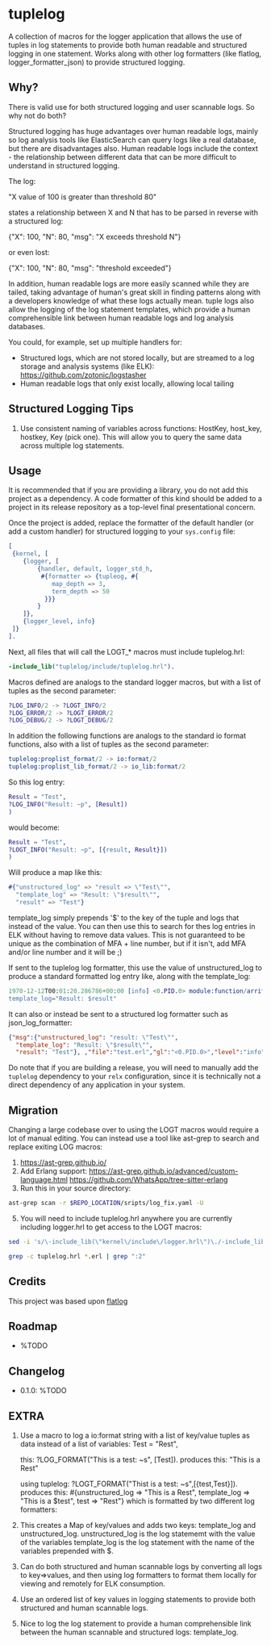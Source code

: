 tuplelog
=====

A collection of macros for the logger application that allows the use of tuples in log statements to provide both human readable and structured logging in one statement.  Works along with other log formatters (like flatlog, logger_formatter_json) to provide structured logging.

Why?
----
There is valid use for both structured logging and user scannable logs.
So why not do both?

Structured logging has huge advantages over human readable logs, mainly so log analysis tools like
ElasticSearch can query logs like a real database, but there are disadvantages also.
Human readable logs include the context - the relationship between different data that can be
more difficult to understand in structured logging.  

The log:

"X value of 100 is greater than threshold 80" 

states a relationship between X and N that has to be parsed in reverse with a structured log:

{"X": 100, "N": 80, "msg": "X exceeds threshold N"} 

or even lost:

{"X": 100, "N": 80, "msg": "threshold exceeded"}

In addition, human readable logs are more easily scanned while they are
tailed, taking advantage of human's great skill in finding patterns along with a developers
knowledge of what these logs actually mean.  tuple logs also allow the logging of the log statement templates, which provide a human comprehensible link between human readable logs and log analysis databases.

You could, for example, set up multiple handlers for:

- Structured logs, which are not stored locally, but are streamed to a log storage and analysis systems (like ELK): https://github.com/zotonic/logstasher
- Human readable logs that only exist locally, allowing local tailing

Structured Logging Tips
----
1) Use consistent naming of variables across functions: HostKey, host_key, hostkey, Key (pick one).
This will allow you to query the same data across multiple log statements.


Usage
-----

It is recommended that if you are providing a library, you do not add this
project as a dependency. A code formatter of this kind should be added to a
project in its release repository as a top-level final presentational concern.

Once the project is added, replace the formatter of the default handler (or add
a custom handler) for structured logging to your `sys.config` file:

```erlang
[
 {kernel, [
    {logger, [
        {handler, default, logger_std_h,
         #{formatter => {tupleog, #{
            map_depth => 3,
            term_depth => 50
          }}}
        }
    ]},
    {logger_level, info}
 ]}
].
```

Next, all files that will call the LOGT_* macros must include tuplelog.hrl:
```erlang
-include_lib("tuplelog/include/tuplelog.hrl").
```

Macros defined are analogs to the standard logger macros, but with a list of tuples as the second parameter:
```erlang
?LOG_INFO/2 -> ?LOGT_INFO/2
?LOG_ERROR/2 -> ?LOGT_ERROR/2
?LOG_DEBUG/2 -> ?LOGT_DEBUG/2
```

In addition the following functions are analogs to the standard io format functions, also with a list
of tuples as the second parameter:
```erlang
tuplelog:proplist_format/2 -> io:format/2 
tuplelog:proplist_lib_format/2 -> io_lib:format/2 
```

So this log entry:
```erlang
Result = "Test",
?LOG_INFO("Result: ~p", [Result])
)
```
would become:
```erlang
Result = "Test",
?LOGT_INFO("Result: ~p", [{result, Result}])
)
```

Will produce a map like this:

```erlang
#{"unstructured_log" => "result => \"Test\"", 
  "template_log" => "Result: \"$result\"",
  "result" => "Test"}
```

template_log simply prepends '$' to the key of the tuple and logs that instead of the value.  You
can then use this to search for thes log entries in ELK without having to remove data values.  This
is not guaranteed to be unique as the combination of MFA + line number, but if it isn't, add MFA
and/or line number and it will be ;)

If sent to the tuplelog log formatter, this use the value of unstructured_log to produce a standard formatted log entry like, along with the template_log:
```erlang
1970-12-12T00:01:20.286786+00:00 [info] <0.PID.0> module:function/arrity:line_number Result: Test
template_log="Result: $result"
```

It can also or instead be sent to a structured log formatter such as json_log_formatter:
```json
{"msg":{"unstructured_log": "result: \"Test\"", 
  "template_log": "Result: \"$result\"",
  "result": "Test"}, ,"file":"test.erl","gl":"<0.PID.0>","level":"info","line":70,"mfa":"test:function/arity","pid":"<0.PID.0>","report_cb":"fun logger:format_otp_report/1","time":0734638713924754}
```

Do note that if you are building a release, you will need to manually add
the `tuplelog` dependency to your `relx` configuration, since it is
technically not a direct dependency of any application in your system.

Migration
-----

Changing a large codebase over to using the LOGT macros would require a lot of manual editing.  You
can instead use a tool like ast-grep to search and replace exiting LOG macros:
1) https://ast-grep.github.io/
2) Add Erlang support:
https://ast-grep.github.io/advanced/custom-language.html
https://github.com/WhatsApp/tree-sitter-erlang
4) Run this in your source directory: 

```bash
ast-grep scan -r $REPO_LOCATION/sripts/log_fix.yaml -U
```

5) You will need to include tuplelog.hrl anywhere you are currently including logger.hrl to get
access to the LOGT macros:

```bash
sed -i 's/\-include_lib(\"kernel\/include\/logger.hrl\")\./-include_lib\(\"kernel\/include\/logger.hrl\"\)\.\n-include_lib\(\"tuplelog/include/tuplelog.hrl\"\)\./g' *.erl

grep -c tuplelog.hrl *.erl | grep ":2"
```

Credits
-------
This project was based upon [flatlog](https://github.com/ferd/flatlog)

Roadmap
-------

- %TODO

Changelog
---------

- 0.1.0: %TODO

EXTRA
----
1) Use a macro to log a io:format string with a list of key/value tuples as data instead of a list
of variables:
    Test = "Rest",
    
    this:
    ?LOG_FORMAT("This is a test: ~s", [Test]).
    produces this:
    "This is a Rest"

    using tuplelog:
    ?LOGT_FORMAT("Thist is a test: ~s",[{test,Test}]).
    produces this:
    #{unstructured_log => "This is a Rest", template_log => "This is a $test", test => "Rest"}
    which is formatted by two different log formatters:


2) This creates a Map of key/values and adds two keys: template_log and unstructured_log.
unstructured_log is the log statememt with the value of the variables
template_log is the log statement with the name of the variables prepended with $.


1) Can do both structured and human scannable logs by converting all logs to key=>values, and then
using log formatters to format them locally for viewing and remotely for ELK consumption.
2) Use an ordered list of key values in logging statements to provide both structured and human
scannable logs.
3) Nice to log the log statement to provide a human comprehensible link between the human scannable and structured logs: template_log.
